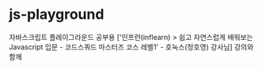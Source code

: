 # js-playground
자바스크립트 플레이그라운드 공부용
['인프런(inflearn) > 쉽고 자연스럽게 배워보는 Javascript 입문 - 코드스쿼드 마스터즈 코스 레벨1' - 호눅스(정호영) 강사님] 강의와 함께
